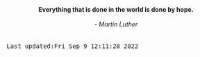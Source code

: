 
<div align="center"><b><span>Everything that is done in the world is done by hope.</span></b><br><br><i> - Martin Luther</i></div>
<br><br><kbd>Last updated:Fri Sep  9 12:11:28 2022</kbd>